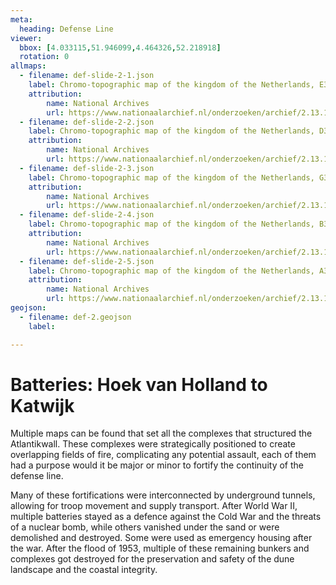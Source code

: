```yaml
---
meta:
  heading: Defense Line
viewer:
  bbox: [4.033115,51.946099,4.464326,52.218918]
  rotation: 0
allmaps:
  - filename: def-slide-2-1.json
    label: Chromo-topographic map of the kingdom of the Netherlands, E30, 1946
    attribution:
        name: National Archives
        url: https://www.nationaalarchief.nl/onderzoeken/archief/2.13.167/invnr/286/file/NL-HaNA_2.13.167_286_04?eadID=2.13.167&unitID=286&query=
  - filename: def-slide-2-2.json
    label: Chromo-topographic map of the kingdom of the Netherlands, D30, 1946
    attribution:
        name: National Archives
        url: https://www.nationaalarchief.nl/onderzoeken/archief/2.13.167/invnr/288/file/NL-HaNA_2.13.167_288_11?eadID=2.13.167&unitID=288&query=
  - filename: def-slide-2-3.json
    label: Chromo-topographic map of the kingdom of the Netherlands, G30, 1946
    attribution:
        name: National Archives
        url: https://www.nationaalarchief.nl/onderzoeken/archief/2.13.167/invnr/288/file/NL-HaNA_2.13.167_288_12?eadID=2.13.167&unitID=288&query=
  - filename: def-slide-2-4.json
    label: Chromo-topographic map of the kingdom of the Netherlands, B37, 1939
    attribution:
        name: National Archives
        url: https://www.nationaalarchief.nl/onderzoeken/archief/2.13.167/invnr/289/file/NL-HaNA_2.13.167_289_15?eadID=2.13.167&unitID=289&query=
  - filename: def-slide-2-5.json
    label: Chromo-topographic map of the kingdom of the Netherlands, A37, 1939
    attribution: 
        name: National Archives
        url: https://www.nationaalarchief.nl/onderzoeken/archief/2.13.167/invnr/289/file/NL-HaNA_2.13.167_289_23?eadID=2.13.167&unitID=289&query=
geojson:
  - filename: def-2.geojson
    label:

---
```


# Batteries: Hoek van Holland to Katwijk

Multiple maps can be found that set all the complexes that structured the Atlantikwall. These complexes were strategically positioned to create overlapping fields of fire, complicating any potential assault, each of them had a purpose would it be major or minor to fortify the continuity of the defense line. 

Many of these fortifications were interconnected by underground tunnels, allowing for troop movement and supply transport. After World War II, multiple batteries stayed as a defence against the Cold War and the threats of a nuclear bomb, while others vanished under the sand or were demolished and destroyed. Some were used as emergency housing after the war. After the flood of 1953, multiple of these remaining bunkers and complexes got  destroyed for the preservation and safety of the dune landscape and the coastal integrity. 